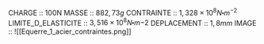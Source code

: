 CHARGE :: 100N
MASSE :: $882,73g$
CONTRAINTE :: $1,328\times 10^{8}N\centerdot m^{-2}$
LIMITE_D_ELASTICITE :: $3,516 \times 10^{8} N\centerdot m{-2}$
DEPLACEMENT :: $1,8mm$ 
IMAGE :: ![[Equerre_1_acier_contraintes.png]]